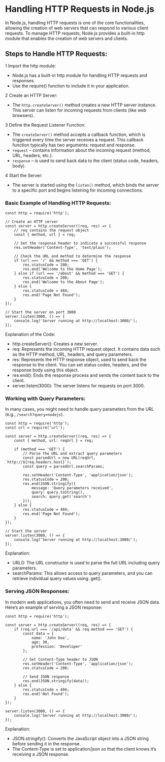# Handling HTTP Requests in Node.js
In Node.js, handling HTTP requests is one of the core functionalities, allowing the creation of web servers that can respond to various client requests. To manage HTTP requests, Node.js provides a built-in http module that enables the creation of web servers and clients.

## Steps to Handle HTTP Requests:
1 Import the http module:

* Node.js has a built-in http module for handling HTTP requests and responses.
* Use the require() function to include it in your application.

2 Create an HTTP Server:

* The ``http.createServer()`` method creates a new HTTP server instance. This server can listen for incoming requests from clients (like web browsers).

3 Define the Request Listener Function:

* The ``createServer()`` method accepts a callback function, which is triggered every time the server receives a request. This callback function typically has two arguments: request and response.
* ``request`` – contains information about the incoming request (method, URL, headers, etc.).
* ``response`` – is used to send back data to the client (status code, headers, body).

4 Start the Server:

* The server is started using the ``listen()`` method, which binds the server to a specific port and begins listening for incoming connections.

### Basic Example of Handling HTTP Requests:
```
const http = require('http');

// Create an HTTP server
const server = http.createServer((req, res) => {
    // req contains the request object
    const { method, url } = req;

    // Set the response header to indicate a successful response
    res.setHeader('Content-Type', 'text/plain');

    // Check the URL and method to determine the response
    if (url === '/' && method === 'GET') {
        res.statusCode = 200;
        res.end('Welcome to the Home Page');
    } else if (url === '/about' && method === 'GET') {
        res.statusCode = 200;
        res.end('Welcome to the About Page');
    } else {
        res.statusCode = 404;
        res.end('Page Not Found');
    }
});

// Start the server on port 3000
server.listen(3000, () => {
    console.log('Server running at http://localhost:3000/');
});
```

Explanation of the Code:
* http.createServer(): Creates a new server.
* req: Represents the incoming HTTP request object. It contains data such as the HTTP method, URL, headers, and query parameters.
* res: Represents the HTTP response object, used to send back the response to the client. You can set status codes, headers, and the response body using this object.
* res.end(): Ends the response process and sends the content back to the client.
* server.listen(3000): The server listens for requests on port 3000.

### Working with Query Parameters:
In many cases, you might need to handle query parameters from the URL (e.g., ``/search?query=nodejs``).
```
const http = require('http');
const url = require('url');

const server = http.createServer((req, res) => {
    const { method, url: reqUrl } = req;
    
    if (method === 'GET') {
        // Parse the URL and extract query parameters
        const parsedUrl = new URL(reqUrl, `http://${req.headers.host}`);
        const query = parsedUrl.searchParams;

        res.setHeader('Content-Type', 'application/json');
        res.statusCode = 200;
        res.end(JSON.stringify({
            message: 'Query parameters received',
            query: query.toString(),
            search: query.get('search')
        }));
    } else {
        res.statusCode = 404;
        res.end('Page Not Found');
    }
});

// Start the server
server.listen(3000, () => {
    console.log('Server running at http://localhost:3000/');
});
```
Explanation:
* URL(): The URL constructor is used to parse the full URL including query parameters.
* searchParams: This allows access to query parameters, and you can retrieve individual query values using .get().

### Serving JSON Responses:
In modern web applications, you often need to send and receive JSON data. Here’s an example of serving a JSON response:
```
const http = require('http');

const server = http.createServer((req, res) => {
    if (req.url === '/api/data' && req.method === 'GET') {
        const data = {
            name: 'John Doe',
            age: 30,
            profession: 'Developer'
        };

        // Set Content-Type header to JSON
        res.setHeader('Content-Type', 'application/json');
        res.statusCode = 200;

        // Send JSON response
        res.end(JSON.stringify(data));
    } else {
        res.statusCode = 404;
        res.end('Not Found');
    }
});

server.listen(3000, () => {
    console.log('Server running at http://localhost:3000/');
});
```
Explanation:
* JSON.stringify(): Converts the JavaScript object into a JSON string before sending it in the response.
* The Content-Type is set to application/json so that the client knows it’s receiving a JSON response.